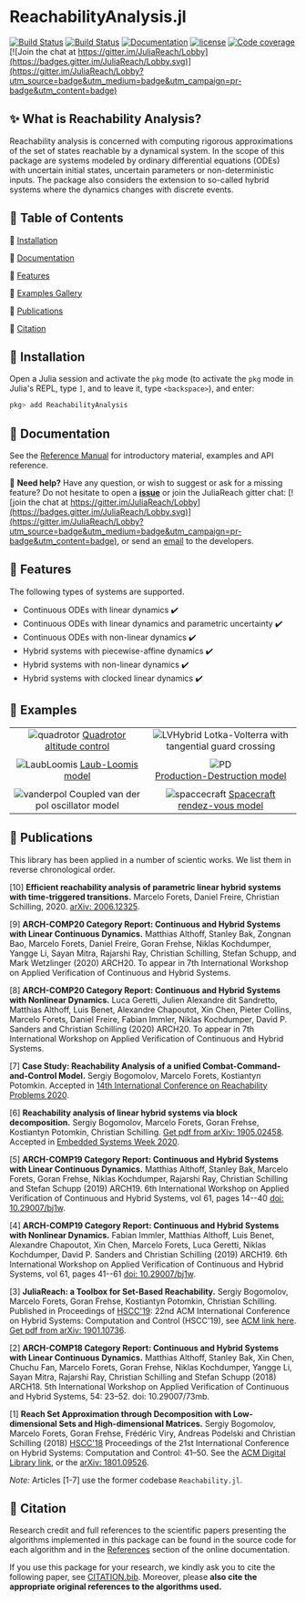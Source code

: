 # ReachabilityAnalysis.jl

[![Build Status](https://travis-ci.org/JuliaReach/ReachabilityAnalysis.jl.svg?branch=master)](https://travis-ci.org/JuliaReach/ReachabilityAnalysis.jl)
[![Build Status](https://ci.appveyor.com/project/mforets/reachabilityanalysis-jl?svg=true)](https://ci.appveyor.com/project/mforets/reachabilityanalysis-jl)
[![Documentation](https://img.shields.io/badge/docs-latest-blue.svg)](https://juliareach.github.io/ReachabilityAnalysis.jl/dev/)
[![license](https://img.shields.io/github/license/mashape/apistatus.svg?maxAge=2592000)](https://github.com/juliareach/ReachabilityAnalysis.jl/blob/master/LICENSE)
[![Code coverage](http://codecov.io/github/juliareach/ReachabilityAnalysis.jl/coverage.svg?branch=master)](https://codecov.io/github/juliareach/ReachabilityAnalysis.jl?branch=master)
[![Join the chat at https://gitter.im/JuliaReach/Lobby](https://badges.gitter.im/JuliaReach/Lobby.svg)](https://gitter.im/JuliaReach/Lobby?utm_source=badge&utm_medium=badge&utm_campaign=pr-badge&utm_content=badge)

## ✨  What is Reachability Analysis?

Reachability analysis is concerned with computing rigorous approximations of the set
of states reachable by a dynamical system. In the scope of this package are systems
modeled by ordinary differential equations (ODEs) with uncertain initial states,
uncertain parameters or non-deterministic inputs. The package also considers the
extension to so-called hybrid systems where the dynamics changes with discrete events.

## 🎯  Table of Contents

💾 [Installation](https://github.com/JuliaReach/ReachabilityAnalysis.jl#--installation)

📙 [Documentation](https://github.com/JuliaReach/ReachabilityAnalysis.jl#--documentation)

🎨 [Features](https://github.com/JuliaReach/ReachabilityAnalysis.jl#--features)

🐾 [Examples Gallery](https://github.com/JuliaReach/ReachabilityAnalysis.jl#--examples)

:blue_book: [Publications](https://github.com/JuliaReach/ReachabilityAnalysis.jl#--blue_book-publications)

📜 [Citation](https://github.com/JuliaReach/ReachabilityAnalysis.jl#--citation)

## 💾  Installation

Open a Julia session and activate the
`pkg` mode (to activate the `pkg` mode in Julia's REPL, type `]`,
and to leave it, type `<backspace>`), and enter:

```julia
pkg> add ReachabilityAnalysis
```

## 📙  Documentation

See the [Reference Manual](https://juliareach.github.io/ReachabilityAnalysis.jl/dev/) for introductory material, examples and API reference.

📌 **Need help?** Have any question, or wish to suggest or ask for a missing feature?
Do not hesitate to open a [**issue**](https://github.com/JuliaReach/ReachabilityAnalysis.jl/issues) or join the JuliaReach gitter chat: [![join the chat at https://gitter.im/JuliaReach/Lobby](https://badges.gitter.im/JuliaReach/Lobby.svg)](https://gitter.im/JuliaReach/Lobby?utm_source=badge&utm_medium=badge&utm_campaign=pr-badge&utm_content=badge), or send an [email](mailto:mforets@gmail.com) to the developers.


## 🎨  Features

The following types of systems are supported.

- Continuous ODEs with linear dynamics :heavy_check_mark:
- Continuous ODEs with linear dynamics and parametric uncertainty :heavy_check_mark:
- Continuous ODEs with non-linear dynamics  :heavy_check_mark:
- Hybrid systems with piecewise-affine dynamics :heavy_check_mark:
- Hybrid systems with non-linear dynamics :heavy_check_mark:
- Hybrid systems with clocked linear dynamics :heavy_check_mark:


## 🐾  Examples

|         |      |
|:--------:|:-----:|
| ![quadrotor](https://github.com/JuliaReach/JuliaReach-website/blob/master/src/images/NLN/ARCH-COMP20-JuliaReach-Quadrotor.png?raw=true) [Quadrotor altitude control](https://juliareach.github.io/ReachabilityAnalysis.jl/dev/models/quadrotor/) |  ![LVHybrid](https://github.com/JuliaReach/JuliaReach-website/blob/master/src/images/NLN/ARCH-COMP20-JuliaReach-LotkaVolterra.png?raw=true) Lotka-Volterra with tangential guard crossing|
|         |      |
| ![LaubLoomis](https://github.com/JuliaReach/JuliaReach-website/blob/master/src/images/NLN/ARCH-COMP20-JuliaReach-LaubLoomis.png?raw=true) [Laub-Loomis model](https://juliareach.github.io/ReachabilityAnalysis.jl/dev/models/laub_loomis/)    | ![PD](https://github.com/JuliaReach/JuliaReach-website/blob/master/src/images/NLN/ARCH-COMP20-JuliaReach-ProductionDestruction.png?raw=true)<br> [Production-Destruction model](https://juliareach.github.io/ReachabilityAnalysis.jl/dev/models/production_destruction/)|
|         |      |
|![vanderpol](https://github.com/JuliaReach/JuliaReach-website/blob/master/src/images/NLN/ARCH-COMP20-JuliaReach-VanDerPol.png?raw=true) Coupled van der pol oscillator model  | ![spaccecraft](https://github.com/JuliaReach/JuliaReach-website/blob/master/src/images/NLN/ARCH-COMP20-JuliaReach-Spacecraft.png?raw=true) [Spacecraft rendez-vous model](https://juliareach.github.io/ReachabilityAnalysis.jl/dev/models/spacecraft/) |


## :blue_book: Publications

This library has been applied in a number of scientic works. We list them in reverse chronological order. 

[10] **Efficient reachability analysis of parametric linear hybrid systems with time-triggered transitions.** Marcelo Forets, Daniel Freire, Christian Schilling, 2020. [arXiv: 2006.12325](https://arxiv.org/abs/2006.12325).

[9] **ARCH-COMP20 Category Report: Continuous and Hybrid Systems with Linear Continuous Dynamics.** Matthias Althoff, Stanley Bak, Zongnan Bao, Marcelo Forets, Daniel Freire, Goran Frehse, Niklas Kochdumper, Yangge Li, Sayan Mitra, Rajarshi Ray, Christian Schilling, Stefan Schupp, and Mark Wetzlinger (2020) ARCH20. To appear in 7th International Workshop on Applied Verification of Continuous and Hybrid Systems.

[8] **ARCH-COMP20 Category Report: Continuous and Hybrid Systems with Nonlinear Dynamics.** Luca Geretti, Julien Alexandre dit Sandretto, Matthias Althoff, Luis Benet, Alexandre Chapoutot, Xin Chen, Pieter Collins, Marcelo Forets, Daniel Freire, Fabian Immler, Niklas Kochdumper, David P. Sanders and Christian
Schilling (2020) ARCH20. To appear in 7th International Workshop on Applied Verification of Continuous and Hybrid Systems.

[7] **Case Study: Reachability Analysis of a unified Combat-Command-and-Control Model.** Sergiy Bogomolov, Marcelo Forets, Kostiantyn Potomkin. Accepted in [14th International Conference on Reachability Problems 2020](https://www.irif.fr/~rp2020/).

[6] **Reachability analysis of linear hybrid systems via block decomposition.** Sergiy Bogomolov, Marcelo Forets, Goran Frehse, Kostiantyn Potomkin, Christian Schilling. [Get pdf from arXiv: 1905.02458](https://arxiv.org/abs/1905.02458). Accepted in [Embedded Systems Week 2020](http://esweek.hosting2.acm.org/).

[5] **ARCH-COMP19 Category Report: Continuous and Hybrid Systems with Linear Continuous Dynamics.** Matthias Althoff, Stanley Bak, Marcelo Forets, Goran Frehse, Niklas Kochdumper, Rajarshi Ray, Christian Schilling and Stefan Schupp (2019) ARCH19. 6th International Workshop on Applied Verification of Continuous and Hybrid Systems, vol 61, pages 14--40 [doi: 10.29007/bj1w](https://easychair.org/publications/paper/1gbP).

[4] **ARCH-COMP19 Category Report: Continuous and Hybrid Systems with Nonlinear Dynamics.** Fabian Immler, Matthias Althoff, Luis Benet, Alexandre Chapoutot, Xin Chen, Marcelo Forets, Luca Geretti, Niklas Kochdumper, David P. Sanders and Christian Schilling (2019) ARCH19. 6th International Workshop on Applied Verification of Continuous and Hybrid Systems, vol 61, pages 41--61 [doi: 10.29007/bj1w](https://easychair.org/publications/paper/1gbP).

[3] **JuliaReach: a Toolbox for Set-Based Reachability.** Sergiy Bogomolov, Marcelo Forets, Goran Frehse, Kostiantyn Potomkin, Christian Schilling. Published in Proceedings of [HSCC'19](http://hscc2019.eecs.umich.edu/): 22nd ACM International Conference on Hybrid Systems: Computation and Control (HSCC'19), see [ACM link here](https://dl.acm.org/citation.cfm?id=3311804). [Get pdf from arXiv: 1901.10736](https://arxiv.org/abs/1901.10736).

[2] **ARCH-COMP18 Category Report: Continuous and Hybrid Systems with Linear Continuous Dynamics.** Matthias Althoff, Stanley Bak, Xin Chen, Chuchu Fan, Marcelo Forets, Goran Frehse, Niklas Kochdumper, Yangge Li, Sayan Mitra, Rajarshi Ray, Christian Schilling and Stefan Schupp (2018) ARCH18. 5th International Workshop on Applied Verification of Continuous and Hybrid Systems, 54: 23–52. doi: 10.29007/73mb.

[1] **Reach Set Approximation through Decomposition with Low-dimensional Sets and High-dimensional Matrices.** Sergiy Bogomolov, Marcelo Forets, Goran Frehse, Frédéric Viry, Andreas Podelski and Christian Schilling (2018) [HSCC'18](https://www.hscc2018.deib.polimi.it/) Proceedings of the 21st International Conference on Hybrid Systems: Computation and Control: 41–50. See the [ACM Digital Library link](http://dx.doi.org/10.1145/3178126.3178128), or the [arXiv: 1801.09526](https://arxiv.org/abs/1801.09526).

*Note:* Articles [1-7] use the former codebase `Reachability.jl`.

## 📜  Citation

Research credit and full references to the scientific papers presenting the algorithms implemented in this package can be found in the source code for each algorithm and in the [References](https://juliareach.github.io/ReachabilityAnalysis.jl/dev/references/) section of the online documentation.

If you use this package for your research, we kindly ask you to cite the following paper, see [CITATION.bib](http://github.com/JuliaReach/ReachabilityAnalysis.jl/blob/master/CITATION.bib). Moreover, please **also cite the appropriate original references to the algorithms used.**



